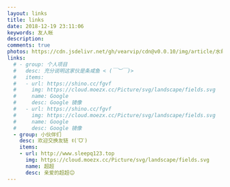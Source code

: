```yaml
---
layout: links
title: links
date: 2018-12-19 23:11:06
keywords: 友人帐
description: 
comments: true
photos: https://cdn.jsdelivr.net/gh/vearvip/cdn@v0.0.10/img/article/水母女生.webp
links:
  # - group: 个人项目
  #   desc: 充分说明这家伙是条咸鱼 < (￣︶￣)>
  #   items:
  #   - url: https://shino.cc/fgvf
  #     img: https://cloud.moezx.cc/Picture/svg/landscape/fields.svg
  #     name: Google
  #     desc: Google 镜像
  #   - url: https://shino.cc/fgvf
  #     img: https://cloud.moezx.cc/Picture/svg/landscape/fields.svg
  #     name: Google
  #     desc: Google 镜像
  - group: 小伙伴们
    desc: 欢迎交换友链 ꉂ(ˊᗜˋ)
    items:
    - url: http://www.sleepq123.top
      img: https://cloud.moezx.cc/Picture/svg/landscape/fields.svg
      name: 超超
      desc: 亲爱的超超😊
---
```

